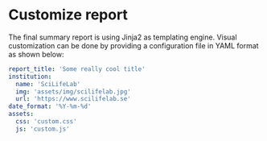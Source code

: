 # Customize report

The final summary report is using Jinja2 as templating engine. Visual customization can be done by
providing a configuration file in YAML format as shown below:

```yaml
report_title: 'Some really cool title'
institution:
  name: 'SciLifeLab'
  img: 'assets/img/scilifelab.jpg'
  url: 'https://www.scilifelab.se'
date_format: '%Y-%m-%d'
assets:
  css: 'custom.css'
  js: 'custom.js'
```
